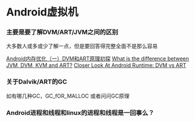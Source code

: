 # Android虚拟机

### 主要是要了解DVM/ART/JVM之间的区别

大多数人或多或少了解一点，但是要回答得完整全面不是那么容易

[Android内存优化（一）DVM和ART原理初探](https://blog.csdn.net/itachi85/article/details/72861179)
[What is the difference between JVM, DVM, KVM and ART?](https://www.quora.com/What-is-the-difference-between-JVM-DVM-KVM-and-ART)
[Closer Look At Android Runtime: DVM vs ART](https://android.jlelse.eu/closer-look-at-android-runtime-dvm-vs-art-1dc5240c3924)

### 关于Dalvik/ART的GC
如有哪几种GC，GC_fOR_MALLOC
或者问问GC原理

### Android进程和线程和linux的进程和线程是一回事么？